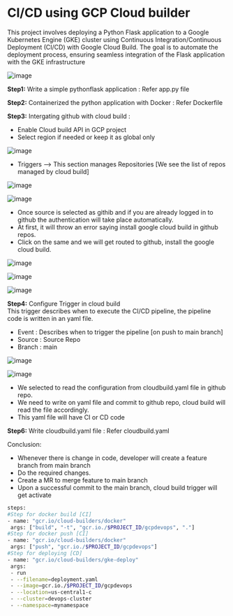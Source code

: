 # CI/CD using GCP Cloud builder  

This project involves deploying a Python Flask application to a Google Kubernetes Engine (GKE) cluster using Continuous Integration/Continuous Deployment (CI/CD) with Google Cloud Build. The goal is to automate the deployment process, ensuring seamless integration of the Flask application with the GKE infrastructure

![image](https://github.com/user-attachments/assets/fe012795-11aa-4124-a222-68ad283ea83f)  

**Step1:** Write a simple pythonflask application : Refer app.py file  

**Step2:** Containerized the python application with Docker : Refer Dockerfile

**Step3:** Intergating github with cloud build :
- Enable Cloud build API in GCP project
-  Select region if needed or keep it as global only

![image](https://github.com/user-attachments/assets/d3d84dce-29aa-479f-8782-b4ecfc64e0cf)

-  Triggers --> This section manages Repositories [We see the list of repos managed by cloud build]

![image](https://github.com/user-attachments/assets/ac9a312d-b69a-4309-a212-267985f179f2)

![image](https://github.com/user-attachments/assets/4e3789b1-572b-4e37-a38a-4d066fc588e3)  

- Once source is selected as githib and if you are already logged in to github the authentication will take place automatically.
- At first, it will throw an error saying install google cloud build in github repos.
- Click on the same and we will get routed to github, install the google cloud build.

![image](https://github.com/user-attachments/assets/40b27cc3-2351-421f-9cee-58e56a8a842e)

![image](https://github.com/user-attachments/assets/72d91e39-9313-431f-8bf0-a786db155a8b)

![image](https://github.com/user-attachments/assets/7afabd75-c52b-4118-bdae-77aa5e36201e)

**Step4:**  Configure Trigger in cloud build  
This trigger describes when to execute the CI/CD pipeline, the pipeline code is written in an yaml file.  
- Event : Describes when to trigger the pipeline [on push to main branch]
- Source : Source Repo
- Branch : main

![image](https://github.com/user-attachments/assets/e59de243-9627-48b1-8a52-57ebf93dc838)

![image](https://github.com/user-attachments/assets/3acce75c-a48f-43b8-9b3a-7e2a98d49ea2)

- We selected to read the configuration from cloudbuild.yaml file in github repo.
- We need to write on yaml file and commit to github repo, cloud build will read the file accordingly.
- This yaml file will have CI or CD code

**Step6:** Write cloudbuild.yaml file : Refer cloudbuild.yaml

Conclusion:
- Whenever there is change in code, developer will create a feature branch from  main branch
- Do the required changes.
- Create a MR to merge feature to main branch
- Upon a successful commit to the main branch, cloud build trigger will get activate

 ```bash
steps:
#Step for docker build [CI]
- name: "gcr.io/cloud-builders/docker"
  args: ["build", "-t", "gcr.io./$PROJECT_ID/gcpdevops", "."]
#Step for docker push [CI]
- name: "gcr.io/cloud-builders/docker"
  args: ["push", "gcr.io./$PROJECT_ID/gcpdevops"]
#Step for deploying [CD]
- name: "gcr.io/cloud-builders/gke-deploy"
  args:
  - run
  - --filename=deployment.yaml
  - --image=gcr.io./$PROJECT_ID/gcpdevops
  - --location=us-central1-c
  - --cluster=devops-cluster
  - --namespace=mynamespace
```








